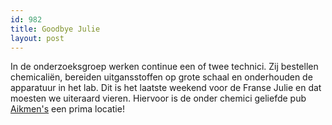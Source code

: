 ```yaml
---
id: 982
title: Goodbye Julie
layout: post
---
```

In de onderzoeksgroep werken continue een of twee technici. Zij bestellen chemicaliën, bereiden uitgansstoffen op grote schaal en onderhouden de apparatuur in het lab. Dit is het laatste weekend voor de Franse Julie en dat moesten we uiteraard vieren. Hiervoor is de onder chemici geliefde pub [Aikmen's][1] een prima locatie!

 [1]: http://www.cellarbar.co.uk/